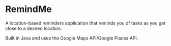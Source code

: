 # RemindMe
A location-based reminders application that reminds you of tasks as you get close to a desired location. 

Built in Java and uses the Google Maps API/Google Places API.
